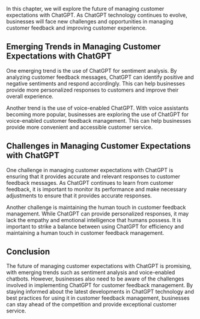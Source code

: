 
In this chapter, we will explore the future of managing customer expectations with ChatGPT. As ChatGPT technology continues to evolve, businesses will face new challenges and opportunities in managing customer feedback and improving customer experience.

Emerging Trends in Managing Customer Expectations with ChatGPT
--------------------------------------------------------------

One emerging trend is the use of ChatGPT for sentiment analysis. By analyzing customer feedback messages, ChatGPT can identify positive and negative sentiments and respond accordingly. This can help businesses provide more personalized responses to customers and improve their overall experience.

Another trend is the use of voice-enabled ChatGPT. With voice assistants becoming more popular, businesses are exploring the use of ChatGPT for voice-enabled customer feedback management. This can help businesses provide more convenient and accessible customer service.

Challenges in Managing Customer Expectations with ChatGPT
---------------------------------------------------------

One challenge in managing customer expectations with ChatGPT is ensuring that it provides accurate and relevant responses to customer feedback messages. As ChatGPT continues to learn from customer feedback, it is important to monitor its performance and make necessary adjustments to ensure that it provides accurate responses.

Another challenge is maintaining the human touch in customer feedback management. While ChatGPT can provide personalized responses, it may lack the empathy and emotional intelligence that humans possess. It is important to strike a balance between using ChatGPT for efficiency and maintaining a human touch in customer feedback management.

Conclusion
----------

The future of managing customer expectations with ChatGPT is promising, with emerging trends such as sentiment analysis and voice-enabled chatbots. However, businesses also need to be aware of the challenges involved in implementing ChatGPT for customer feedback management. By staying informed about the latest developments in ChatGPT technology and best practices for using it in customer feedback management, businesses can stay ahead of the competition and provide exceptional customer service.
